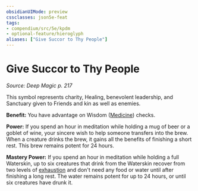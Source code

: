 ```yaml
---
obsidianUIMode: preview
cssclasses: json5e-feat
tags:
- compendium/src/5e/kpdm
- optional-feature/hieroglyph
aliases: ["Give Succor to Thy People"]
---
```

# Give Succor to Thy People
*Source: Deep Magic p. 217*  

This symbol represents charity, Healing, benevolent leadership, and Sanctuary given to Friends and kin as well as enemies.

**Benefit:** You have advantage on Wisdom ([Medicine](/compendium/rules/skills.md#Medicine)) checks.

**Power:** If you spend an hour in meditation while holding a mug of beer or a goblet of wine, your sincere wish to help someone transfers into the brew. When a creature drinks the brew, it gains all the benefits of finishing a short rest. This brew remains potent for 24 hours.

**Mastery Power:** If you spend an hour in meditation while holding a full Waterskin, up to six creatures that drink from the Waterskin recover from two levels of [exhaustion](/compendium/rules/conditions.md#Exhaustion) and don't need any food or water until after finishing a long rest. The water remains potent for up to 24 hours, or until six creatures have drunk it.